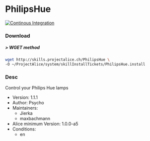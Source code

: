# PhilipsHue

[![Continous Integration](https://gitlab.com/project-alice-assistant/skills/skill_PhilipsHue/badges/master/pipeline.svg)](https://gitlab.com/project-alice-assistant/skills/skill_PhilipsHue/pipelines/latest)

### Download

##### > WGET method
```bash
wget http://skills.projectalice.ch/PhilipsHue \
-O ~/ProjectAlice/system/skillInstallTickets/PhilipsHue.install
```

### Desc
Control your Philips Hue lamps

- Version: 1.1.1
- Author: Psycho
- Maintainers:
  - Jierka
  - maxbachmann
- Alice minimum Version: 1.0.0-a5
- Conditions:
  - en
